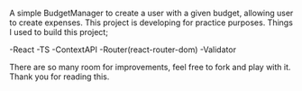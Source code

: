 A simple BudgetManager to create a user with a given budget, allowing user to create expenses. This project is developing for practice purposes.
Things I used to build this project;

  -React
  -TS
  -ContextAPI
  -Router(react-router-dom)
  -Validator

There are so many room for improvements, feel free to fork and play with it. Thank you for reading this.
